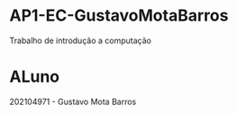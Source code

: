 # AP1-EC-GustavoMotaBarros
Trabalho de introdução a computação

# ALuno
202104971 - Gustavo Mota Barros
